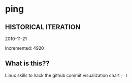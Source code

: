 # ping

## HISTORICAL ITERATION
2010-11-21

Incremented: 4920

## What is this?? 
Linux skills to hack the github commit visualization chart `;-)`
